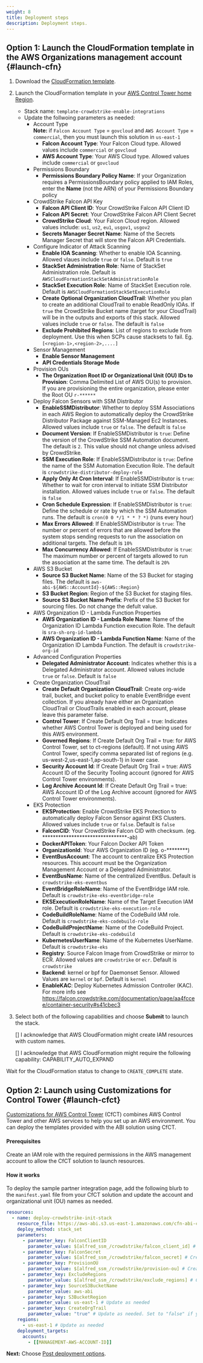 ```yaml
---
weight: 8
title: Deployment steps
description: Deployment steps.
---
```


## Option 1: Launch the CloudFormation template in the AWS Organizations management account {#launch-cfn}


1. Download the [CloudFormation template](https://raw.githubusercontent.com/aws-ia/cfn-abi-crowdstrike-fcs/main/templates/crowdstrike_init_stack.yaml).
2. Launch the CloudFormation template in your [AWS Control Tower home Region](https://docs.aws.amazon.com/controltower/latest/userguide/region-how.html).
    * Stack name: `template-crowdstrike-enable-integrations`
    * Update the follwoing parameters as needed:
        * Account Type  
        **Note:** if `Falcon Account Type` = `govcloud` and `AWS Account Type` = `commercial`, then you must launch this solution in `us-east-1`
            * **Falcon Account Type**: Your Falcon Cloud type.  Allowed values include `commercial` or `govcloud`
            * **AWS Account Type**: Your AWS Cloud type.  Allowed values include `commercial` or `govcloud`
        * Permissions Boundary
            * **Permissions Boundary Policy Name**: If your Organization requires a PermissionsBoundary policy applied to IAM Roles, enter the **Name** (not the ARN) of your Permissions Boundary policy
        * CrowdStrike Falcon API Key
            * **Falcon API Client ID**: Your CrowdStrike Falcon API Client ID
            * **Falcon API Secret**: Your CrowdStrike Falcon API Client Secret
            * **CrowdStrike Cloud**: Your Falcon Cloud region.  Allowed values include: `us1`, `us2`, `eu1`, `usgov1`, `usgov2`
            * **Secrets Manager Secret Name**: Name of the Secrets Manager Secret that will store the Falcon API Credentials.
        * Configure Indicator of Attack Scanning
            * **Enable IOA Scanning**: Whether to enable IOA Scanning.  Allowed vlaues include `true` or `false`.  Default is `true`
            * **StackSet Administration Role**: Name of StackSet Administration role.  Default is `AWSCloudFormationStackSetAdministrationRole`
            * **StackSet Execution Role**: Name of StackSet Execution role.  Default is `AWSCloudFormationStackSetExecutionRole`
            * **Create Optional Organization CloudTrail**: Whether you plan to create an additional CloudTrail to enable ReadOnly IOAs.  If `true` the CrowdStrike Bucket name (target for your CloudTrail) will be in the outputs and exports of this stack.  Allowed values include `true` or `false`. The default is `false`
            * **Exclude Prohibited Regions**: List of regions to exclude from deployment. Use this when SCPs cause stacksets to fail.  Eg. `[<region-1>,<region-2>,....]`
        * Sensor Management
            * **Enable Sensor Management**
            * **API Credentials Storage Mode**
        * Provision OUs
            * **The Organization Root ID or Organizational Unit (OU) IDs to Provision**: Comma Delimited List of AWS OU(s) to provision. If you are provisioning the entire organization, please enter the Root OU `r-******`
        * Deploy Falcon Sensors with SSM Distributor
            * **EnableSSMDistributor**: Whether to deploy SSM Associations in each AWS Region to automatically deploy the CrowdStrike Distributor Package against SSM-Managed Ec2 Instances. Allowed values include `true` or `false`. The default is `false`
            * **Document Version**: If EnableSSMDistributor is `true`: Define the version of the CrowdStrike SSM Automation document. The default is `2`.  This value should not change unless advised by CrowdStrike.
            * **SSM Execution Role**: If EnableSSMDistributor is `true`: Define the name of the SSM Automation Execution Role. The default is `crowdstrike-distributor-deploy-role`
            * **Apply Only At Cron Interval**: If EnableSSMDistributor is `true`: Whether to wait for cron interval to initiate SSM Distributor installation.  Allowed values include `true` or `false`. The default is `false`
            * **Cron Schedule Expression**: If EnableSSMDistributor is `true`: Define the schedule or rate by which the SSM Automation runs. The default is `cron(0 0 */1 * * ? *)` (runs every hour)
            * **Max Errors Allowed**: If EnableSSMDistributor is `true`: The number or percent of errors that are allowed before the system stops sending requests to run the association on additional targets. The default is `10%`
            * **Max Concurrency Allowed**: If EnableSSMDistributor is `true`: The maximum number or percent of targets allowed to run the association at the same time. The default is `20%`
        * AWS S3 Bucket
            * **Source S3 Bucket Name**: Name of the S3 Bucket for staging files.  The default is `aws-abi-${AWS::AccountId}-${AWS::Region}`
            * **S3 Bucket Region**: Region of the S3 Bucket for staging files.
            * **Source S3 Bucket Name Prefix**: Prefix of the S3 Bucket for sourcing files. Do not change the defult value.
        * AWS Organization ID - Lambda Function Properties
            * **AWS Organization ID - Lambda Role Name**: Name of the Organization ID Lambda Function execution Role.  The default is `sra-sh-org-id-lambda`
            * **AWS Organization ID - Lambda Function Name**: Name of the Organization ID Lambda Function.  The default is `crowdstrike-org-id`
        * Advanced Configuration Properties
            * **Delegated Administrator Account**: Indicates whether this is a Delegated Administrator account.  Allowed values include `true` or `false`.  Default is `false`
        * Create Organization CloudTrail
            * **Create Default Organization CloudTrail**: Create org-wide trail, bucket, and bucket policy to enable EventBridge event collection.  If you already have either an Organization CloudTrail or CloudTrails enabled in each account, please leave this parameter false.
            * **Control Tower**: If Create Default Org Trail = true: Indicates whether AWS Control Tower is deployed and being used for this AWS environment.
            * **Governed Regions**: If Create Default Org Trail = true: for AWS Control Tower, set to ct-regions (default).  If not using AWS Control Tower, specify comma separated list of regions (e.g. us-west-2,us-east-1,ap-south-1) in lower case.
            * **Security Account Id**: If Create Default Org Trail = true: AWS Account ID of the Security Tooling account (ignored for AWS Control Tower environments).
            * **Log Archive Account Id**: If Create Default Org Trail = true: AWS Account ID of the Log Archive account (ignored for AWS Control Tower environments).
        * EKS Protection
            * **EKSProtection**: Enable CrowdStrike EKS Protection to automatically deploy Falcon Sensor against EKS Clusters. Allowed values include `true` or `false`.  Default is `false`
            * **FalconCID**: Your CrowdStrike Falcon CID with checksum. (eg. ********************************-ab)
            * **DockerAPIToken**: Your Falcon Docker API Token
            * **OrganizationId**: Your AWS Organization ID (eg. o-********)
            * **EventBusAccount**: The account to centralize EKS Protection resources.  This account must be the Organization Management Account or a Delegated Administrator.
            * **EventBusName**: Name of the centralized EventBus.  Default is `crowdstrike-eks-eventbus`
            * **EventBridgeRoleName**: Name of the EventBridge IAM role.  Default is `crowdstrike-eks-eventbridge-role`
            * **EKSExecutionRoleName**: Name of the Target Execution IAM role.  Default is `crowdstrike-eks-execution-role`
            * **CodeBuildRoleName**: Name of the CodeBuild IAM role.  Default is `crowdstrike-eks-codebuild-role`
            * **CodeBuildProjectName**: Name of the CodeBuild Project.  Default is `crowdstrike-eks-codebuild`
            * **KubernetesUserName**: Name of the Kubernetes UserName.  Default is `crowdstrike-eks`
            * **Registry**: Source Falcon Image from CrowdStrike or mirror to ECR.  Allowed values are `crowdstrike` or `ecr`.  Default is `crowdstrike`
            * **Backend**: kernel or bpf for Daemonset Sensor.  Allowed Values are `kernel` or `bpf`.  Default is `kernel`
            * **EnableKAC**: Deploy Kubernetes Admission Controller (KAC).  For more info see https://falcon.crowdstrike.com/documentation/page/aa4fccee/container-security#s41cbec3

3. Select both of the following capabilities and choose **Submit** to launch the stack.

    [] I acknowledge that AWS CloudFormation might create IAM resources with custom names.

    [] I acknowledge that AWS CloudFormation might require the following capability: CAPABILITY_AUTO_EXPAND

Wait for the CloudFormation status to change to `CREATE_COMPLETE` state.


## Option 2: Launch using Customizations for Control Tower {#launch-cfct}


[Customizations for AWS Control Tower](https://aws.amazon.com/solutions/implementations/customizations-for-aws-control-tower/) (CfCT) combines AWS Control Tower and other AWS services to help you set up an AWS environment. You can deploy the templates provided with the ABI solution using CfCT.

#### Prerequisites

Create an IAM role with the required permissions in the AWS management account to allow the CfCT solution to launch resources.

#### How it works

To deploy the sample partner integration page, add the following blurb to the `manifest.yaml` file from your CfCT solution and update the account and organizational unit (OU) names as needed.

```yaml
resources:
  - name: deploy-crowdstrike-init-stack
    resource_file: https://aws-abi.s3.us-east-1.amazonaws.com/cfn-abi-crowdstrike-fcs/templates/crowdstrike_init_stack.yaml
    deploy_method: stack_set
    parameters:
      - parameter_key: FalconClientID
        parameter_value: $[alfred_ssm_/crowdstrike/falcon_client_id] # Create SSM parameter with the CrowdStrike API client ID
      - parameter_key: FalconSecret
        parameter_value: $[alfred_ssm_/crowdstrike/falcon_secret] # Create SSM parameter with the CrowdStrike API secret
      - parameter_key: ProvisionOU
        parameter_value: $[alfred_ssm_/crowdstrike/provision-ou] # Create SSM parameter with the OU name
      - parameter_key: ExcludeRegions
        parameter_value: $[alfred_ssm_/crowdstrike/exclude_regions] # Create SSM parameter with regions to exclude
      - parameter_key: SourceS3BucketName
        parameter_value: aws-abi
      - parameter_key: S3BucketRegion
        parameter_value: us-east-1 # Update as needed
      - parameter_key: CreateOrgTrail
        parameter_value: "true" # Update as needed. Set to "false" if you already have an organization trail.
    regions:
      - us-east-1 # Update as needed
    deployment_targets:
      accounts:
        - [[MANAGEMENT-AWS-ACCOUNT-ID]]
```


**Next:** Choose [Post deployment options](/post-deployment-steps/index.html).